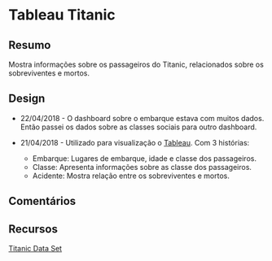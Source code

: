 # Tableau Titanic

## Resumo

Mostra informações sobre os passageiros do Titanic, relacionados sobre os sobreviventes e mortos.

## Design

* 22/04/2018 - O dashboard sobre o embarque estava com muitos dados. Então passei os dados sobre as classes sociais para outro dashboard.

* 21/04/2018 - Utilizado para visualização o [Tableau](https://www.tableau.com). Com 3 histórias:
  * Embarque: Lugares de embarque, idade e classe dos passageiros.
  * Classe: Apresenta informações sobre as classe dos passageiros.
  * Acidente: Mostra relação entre os sobreviventes e mortos.

## Comentários

## Recursos

[Titanic Data Set](https://d17h27t6h515a5.cloudfront.net/topher/2017/October/59d54e6d_titanic-data/titanic-data.csv)
